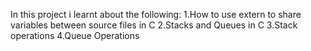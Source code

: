 In this project i learnt about the following:
1.How to use extern to share variables between source files in C
2.Stacks and Queues in C
3.Stack operations
4.Queue Operations 
